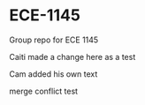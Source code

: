 # ECE-1145
Group repo for ECE 1145 

Caiti made a change here as a test

Cam added his own text

merge conflict test